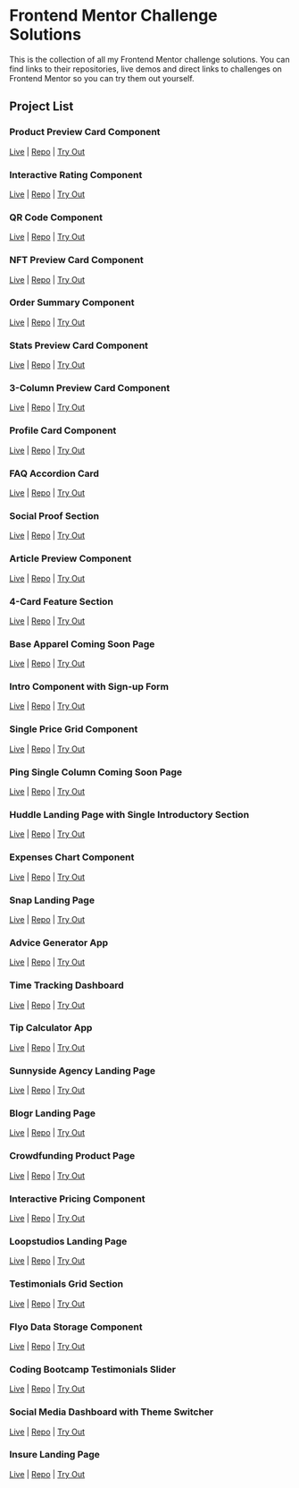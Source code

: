 # Frontend Mentor Challenge Solutions

This is the collection of all my Frontend Mentor challenge solutions. You can find links to their repositories, live demos and direct links to challenges on Frontend Mentor so you can try them out yourself.

## Project List

### Product Preview Card Component

<a href="https://product-preview-card-component-frontendmentor-one.vercel.app/">Live</a> | <a href="https://github.com/Parth-1602/product-preview-card-component-frontendmentor">Repo</a> | <a href="https://www.frontendmentor.io/challenges/product-preview-card-component-GO7UmttRfa">Try Out</a>

### Interactive Rating Component

<a href="https://interactive-rating-component-frontendmentor-hazel.vercel.app/">Live</a> | <a href="https://github.com/Parth-1602/interactive-rating-component-frontendmentor">Repo</a> | <a href="https://www.frontendmentor.io/challenges/interactive-rating-component-koxpeBUmI">Try Out</a>

### QR Code Component

<a href="https://qr-code-component-frontendmentor-one.vercel.app/">Live</a> | <a href="https://github.com/Parth-1602/qr-code-component-frontendmentor/">Repo</a> | <a href="https://www.frontendmentor.io/challenges/qr-code-component-iux_sIO_H">Try Out</a>

### NFT Preview Card Component

<a href="https://nft-preview-card-component-frontendmentor-lime.vercel.app/">Live</a> | <a href="https://github.com/Parth-1602/nft-preview-card-component-frontendmentor/">Repo</a> | <a href="https://www.frontendmentor.io/challenges/nft-preview-card-component-SbdUL_w0U">Try Out</a>

### Order Summary Component

<a href="https://order-summary-component-frontendmentor-jade.vercel.app/">Live</a> | <a href="https://github.com/Parth-1602/order-summary-component-frontendmentor">Repo</a> | <a href="https://www.frontendmentor.io/challenges/order-summary-component-QlPmajDUj">Try Out</a>

### Stats Preview Card Component

<a href="https://stats-preview-card-component-frontendmentor.vercel.app/">Live</a> | <a href="https://github.com/Parth-1602/stats-preview-card-component-frontendmentor">Repo</a> | <a href="https://www.frontendmentor.io/challenges/stats-preview-card-component-8JqbgoU62">Try Out</a>

### 3-Column Preview Card Component

<a href="https://3-column-preview-card-component-frontendmentor-six.vercel.app/">Live</a> | <a href="https://github.com/Parth-1602/3-column-preview-card-component-frontendmentor">Repo</a> | <a href="https://www.frontendmentor.io/challenges/3column-preview-card-component-pH92eAR2-">Try Out</a>

### Profile Card Component

<a href="https://profile-card-component-frontendmentor-mocha.vercel.app/">Live</a> | <a href="https://github.com/Parth-1602/profile-card-component-frontendmentor">Repo</a> | <a href="https://www.frontendmentor.io/challenges/profile-card-component-cfArpWshJ">Try Out</a>

### FAQ Accordion Card

<a href="https://faq-accordion-card-frontendmentor-one.vercel.app/">Live</a> | <a href="https://github.com/Parth-1602/faq-accordion-card-frontendmentor">Repo</a> | <a href="https://www.frontendmentor.io/challenges/faq-accordion-card-XlyjD0Oam">Try Out</a>

### Social Proof Section

<a href="https://social-proof-section-frontendmentor-xi.vercel.app/">Live</a> | <a href="https://github.com/Parth-1602/social-proof-section-frontendmentor">Repo</a> | <a href="https://www.frontendmentor.io/challenges/social-proof-section-6e0qTv_bA">Try Out</a>

### Article Preview Component

<a href="https://article-preview-component-frontendmentor-hazel.vercel.app/">Live</a> | <a href="https://github.com/Parth-1602/article-preview-component-frontendmentor">Repo</a> | <a href="https://www.frontendmentor.io/challenges/article-preview-component-dYBN_pYFT">Try Out</a>

### 4-Card Feature Section

<a href="https://4-card-feature-section-frontendmentor.vercel.app/">Live</a> | <a href="https://github.com/Parth-1602/4-card-feature-section-frontendmentor">Repo</a> | <a href="https://www.frontendmentor.io/challenges/four-card-feature-section-weK1eFYK">Try Out</a>

### Base Apparel Coming Soon Page

<a href="https://base-apparel-coming-soon-page-frontendmentor.vercel.app/">Live</a> | <a href="https://github.com/Parth-1602/base-apparel-coming-soon-page-frontendmentor">Repo</a> | <a href="https://www.frontendmentor.io/challenges/base-apparel-coming-soon-page-5d46b47f8db8a7063f9331a0">Try Out</a>

### Intro Component with Sign-up Form

<a href="https://intro-component-with-sign-up-form-frontendmentor.vercel.app/">Live</a> | <a href="https://github.com/Parth-1602/intro-component-with-sign-up-form-frontendmentor">Repo</a> | <a href="https://www.frontendmentor.io/challenges/intro-component-with-signup-form-5cf91bd49edda32581d28fd1">Try Out</a>

### Single Price Grid Component

<a href="https://single-price-grid-component-frontendmentor-phi.vercel.app/">Live</a> | <a href="https://github.com/Parth-1602/single-price-grid-component-frontendmentor">Repo</a> | <a href="https://www.frontendmentor.io/challenges/single-price-grid-component-5ce41129d0ff452fec5abbbc">Try Out</a>

### Ping Single Column Coming Soon Page

<a href="https://ping-single-column-coming-soon-page-frontendmentor.vercel.app/">Live</a> | <a href="https://github.com/Parth-1602/ping-single-column-coming-soon-page-frontendmentor">Repo</a> | <a href="https://www.frontendmentor.io/challenges/ping-single-column-coming-soon-page-5cadd051fec04111f7b848da">Try Out</a>

### Huddle Landing Page with Single Introductory Section

<a href="https://huddle-landing-page-v1-frontendmentor.vercel.app/">Live</a> | <a href="https://github.com/Parth-1602/huddle-landing-page-v1-frontendmentor">Repo</a> | <a href="https://www.frontendmentor.io/challenges/huddle-landing-page-with-a-single-introductory-section-B_2Wvxgi0">Try Out</a>

### Expenses Chart Component

<a href="https://expenses-chart-component-frontendmentor.vercel.app/">Live</a> | <a href="https://github.com/Parth-1602/expenses-chart-component-frontendmentor">Repo</a> | <a href="https://www.frontendmentor.io/challenges/expenses-chart-component-e7yJBUdjwt">Try Out</a>

### Snap Landing Page

<a href="https://snap-landing-page-frontendmentor.vercel.app/">Live</a> | <a href="https://github.com/Parth-1602/snap-landing-page-frontendmentor">Repo</a> | <a href="https://www.frontendmentor.io/challenges/intro-section-with-dropdown-navigation-ryaPetHE5">Try Out</a>

### Advice Generator App

<a href="https://advice-generator-app-frontendmentor-three.vercel.app/">Live</a> | <a href="https://github.com/Parth-1602/advice-generator-app-frontendmentor">Repo</a> | <a href="https://www.frontendmentor.io/challenges/advice-generator-app-QdUG-13db">Try Out</a>

### Time Tracking Dashboard

<a href="https://time-tracking-dashboard-frontendmentor-dusky.vercel.app/">Live</a> | <a href="https://github.com/Parth-1602/time-tracking-dashboard-frontendmentor">Repo</a> | <a href="https://www.frontendmentor.io/challenges/time-tracking-dashboard-UIQ7167Jw">Try Out</a>

### Tip Calculator App

<a href="https://tip-calculator-app-frontendmentor-eight.vercel.app/">Live</a> | <a href="https://github.com/Parth-1602/tip-calculator-app-frontendmentor">Repo</a> | <a href="https://www.frontendmentor.io/challenges/tip-calculator-app-ugJNGbJUX">Try Out</a>

### Sunnyside Agency Landing Page

<a href="https://sunnyside-agency-landing-page-frontendmentor.vercel.app/">Live</a> | <a href="https://github.com/Parth-1602/sunnyside-agency-landing-page-frontendmentor">Repo</a> | <a href="https://www.frontendmentor.io/challenges/sunnyside-agency-landing-page-7yVs3B6ef">Try Out</a>

### Blogr Landing Page

<a href="https://blogr-landing-page-frontendmentor.vercel.app/">Live</a> | <a href="https://github.com/Parth-1602/blogr-landing-page-frontendmentor">Repo</a> | <a href="https://www.frontendmentor.io/challenges/blogr-landing-page-EX2RLAApP">Try Out</a>

### Crowdfunding Product Page

<a href="https://crowdfunding-product-page-frontendmentor.vercel.app/">Live</a> | <a href="https://github.com/Parth-1602/crowdfunding-product-page-frontendmentor">Repo</a> | <a href="https://www.frontendmentor.io/challenges/crowdfunding-product-page-7uvcZe7ZR">Try Out</a>

### Interactive Pricing Component

<a href="https://interactive-pricing-component-frontendmentor.vercel.app/">Live</a> | <a href="https://github.com/Parth-1602/interactive-pricing-component-frontendmentor">Repo</a> | <a href="https://www.frontendmentor.io/challenges/interactive-pricing-component-t0m8PIyY8">Try Out</a>

### Loopstudios Landing Page

<a href="https://loopstudios-landing-page-frontendmentor.vercel.app/">Live</a> | <a href="https://github.com/Parth-1602/loopstudios-landing-page-frontendmentor">Repo</a> | <a href="https://www.frontendmentor.io/challenges/loopstudios-landing-page-N88J5Onjw">Try Out</a>

### Testimonials Grid Section

<a href="https://testimonials-grid-section-frontendmentor.vercel.app/">Live</a> | <a href="https://github.com/Parth-1602/testimonials-grid-section-frontendmentor">Repo</a> | <a href="https://www.frontendmentor.io/challenges/testimonials-grid-section-Nnw6J7Un7">Try Out</a>

### Flyo Data Storage Component

<a href="https://flyo-data-storage-component-frontendmentor.vercel.app/">Live</a> | <a href="https://github.com/Parth-1602/flyo-data-storage-component-frontendmentor">Repo</a> | <a href="https://www.frontendmentor.io/challenges/fylo-data-storage-component-1dZPRbV5n">Try Out</a>

### Coding Bootcamp Testimonials Slider

<a href="https://coding-bootcamp-testimonials-slider-frontendmentor.vercel.app/">Live</a> | <a href="https://github.com/Parth-1602/coding-bootcamp-testimonials-slider-frontendmentor">Repo</a> | <a href="https://www.frontendmentor.io/challenges/coding-bootcamp-testimonials-slider-4FNyLA8JL">Try Out</a>

### Social Media Dashboard with Theme Switcher

<a href="https://social-media-dashboard-with-theme-switcher-frontendmentor-flax.vercel.app/">Live</a> | <a href="https://github.com/Parth-1602/social-media-dashboard-with-theme-switcher-frontendmentor">Repo</a> | <a href="https://www.frontendmentor.io/challenges/social-media-dashboard-with-theme-switcher-6oY8ozp_H">Try Out</a>

### Insure Landing Page

<a href="https://insure-landing-page-frontendmentor-five.vercel.app/">Live</a> | <a href="https://github.com/Parth-1602/insure-landing-page-frontendmentor">Repo</a> | <a href="https://www.frontendmentor.io/challenges/insure-landing-page-uTU68JV8">Try Out</a>
